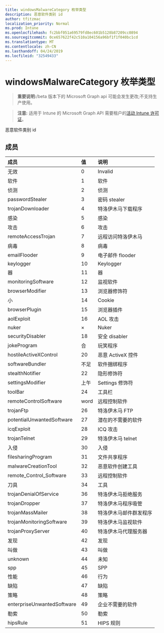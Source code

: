 ```yaml
---
title: windowsMalwareCategory 枚举类型
description: 恶意软件类别 id
author: tfitzmac
localization_priority: Normal
ms.prod: Intune
ms.openlocfilehash: fc2bbf051a69579fd8ec601b5128b87209cc0894
ms.sourcegitcommit: 0ce657622f42c510a104156a96bf1f1f040bc1cd
ms.translationtype: MT
ms.contentlocale: zh-CN
ms.lasthandoff: 04/24/2019
ms.locfileid: "32549433"
---
```

# <a name="windowsmalwarecategory-enum-type"></a>windowsMalwareCategory 枚举类型

> **重要说明:**/beta 版本下的 Microsoft Graph api 可能会发生更改;不支持生产使用。

> **注意:** 适用于 Intune 的 Microsoft Graph API 需要租户的[活动 Intune 许可证](https://go.microsoft.com/fwlink/?linkid=839381)。

恶意软件类别 id

## <a name="members"></a>成员
|成员|值|说明|
|:---|:---|:---|
|无效|0|Invalid|
|软件|1|软件|
|侦测|2 |侦测|
|passwordStealer|3 |密码 stealer|
|trojanDownloader|4 |特洛伊木马下载程序|
|感染|5 |感染|
|攻击|6 |攻击|
|remoteAccessTrojan|7 |远程访问特洛伊木马|
|病毒|8 |病毒|
|emailFlooder|9 |电子邮件 flooder|
|keylogger|10 |Keylogger|
|器|11 |器|
|monitoringSoftware|12 |监视软件|
|browserModifier|13 |浏览器修饰符|
|小|14 |Cookie|
|browserPlugin|15 |浏览器插件|
|aolExploit|16 |AOL 攻击|
|nuker|×|Nuker|
|securityDisabler|18|安全 disabler|
|jokeProgram|合|玩笑程序|
|hostileActiveXControl|20|恶意 ActiveX 控件|
|softwareBundler|不足|软件捆绑程序|
|stealthNotifier|22|隐形修饰符|
|settingsModifier|上午|Settings 修饰符|
|toolBar|24|工具栏|
|remoteControlSoftware|word|远程控制软件|
|trojanFtp|26|特洛伊木马 FTP|
|potentialUnwantedSoftware|27|潜在的不需要的软件|
|icqExploit|28|ICQ 攻击|
|trojanTelnet|29|特洛伊木马 telnet|
|入侵|30|入侵|
|filesharingProgram|31|文件共享程序|
|malwareCreationTool|32|恶意软件创建工具|
|remote_Control_Software|33|远程控制软件|
|刀具|34|工具|
|trojanDenialOfService|36|特洛伊木马拒绝服务|
|trojanDropper|37|特洛伊木马程序吸管|
|trojanMassMailer|38|特洛伊木马邮件群发程序|
|trojanMonitoringSoftware|39|特洛伊木马监视软件|
|trojanProxyServer|40|特洛伊木马代理服务器|
|发现|42|发现|
|叫做|43|叫做|
|unknown|44|未知|
|spp|45|SPP|
|性能|46|行为|
|缺陷|47|缺陷|
|策略|48|策略|
|enterpriseUnwantedSoftware|49|企业不需要的软件|
|勒索|50|勒索|
|hipsRule|51|HIPS 规则|





